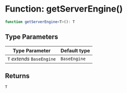 # Function: getServerEngine()

```ts
function getServerEngine<T>(): T
```

## Type Parameters

| Type Parameter | Default type |
| ------ | ------ |
| `T` *extends* `BaseEngine` | `BaseEngine` |

## Returns

`T`
